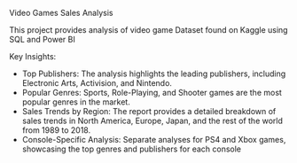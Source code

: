 Video Games Sales Analysis

This project provides analysis of video game Dataset found on Kaggle using SQL and Power BI

Key Insights:
- Top Publishers: The analysis highlights the leading publishers, including Electronic Arts, Activision, and Nintendo.
- Popular Genres: Sports, Role-Playing, and Shooter games are the most popular genres in the market.
- Sales Trends by Region: The report provides a detailed breakdown of sales trends in North America, Europe, Japan, and the rest of the world from 1989 to 2018.
- Console-Specific Analysis: Separate analyses for PS4 and Xbox games, showcasing the top genres and publishers for each console
